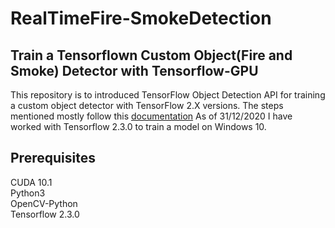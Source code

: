 # RealTimeFire-SmokeDetection

## Train a Tensorflown Custom Object(Fire and Smoke) Detector with Tensorflow-GPU

This repository is to introduced TensorFlow Object Detection API for training a custom object detector with TensorFlow 2.X versions. 
The steps mentioned mostly follow this [documentation](https://tensorflow-object-detection-api-tutorial.readthedocs.io/en/latest/training.html#/) As of 31/12/2020 I have worked with Tensorflow 2.3.0 to train a model on Windows 10.

## Prerequisites
CUDA 10.1  <br />
Python3  <br />
OpenCV-Python  <br />
Tensorflow 2.3.0  <br />
